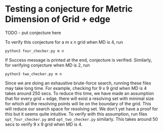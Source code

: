 # Testing a conjecture for Metric Dimension of Grid + edge

TODO - put conjecture here

To verify this conjecture for a m x n grid when MD is 4, run
```
python3 four_checker.py m n
```
If Success message is printed at the end, conjecture is verified.
Similarly, for verifying conjecture when MD is 2, run
```
python3 two_checker.py m n
```

Since we are doing an exhaustive brute-force search, running these files may take long time. For example, checking for 
9 x 9 grid when MD is 4 takes around 250 secs. To reduce this time, we have made an assumption that for every grid + edge, there 
will exist a resolving set with minimal size for which all the resolving points will lie on the boundary of the grid. This 
will reduce our search space for resolving set. We don't yet have a proof for this but it seems quite intuitive.
To verify with this assumption, run files ``opt_four_checker.py`` and ``opt_two_checker.py`` similarly.
This takes around 50 secs to verify 9 x 9 grid when MD is 4. 
